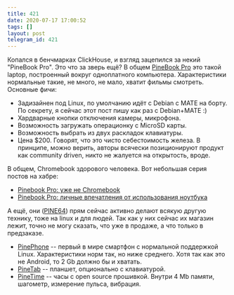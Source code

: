 ```yaml
---
title: 421
date: 2020-07-17 17:00:52
tags: []
layout: post
telegram_id: 421
---
```


Копался в бенчмарках ClickHouse, и взгляд зацепился за некий "PineBook Pro". Это что за зверь ещё? В общем [PineBook Pro](https://www.pine64.org/pinebook-pro/) это такой laptop, построенный вокруг одноплатного компьютера. Характеристики нормальные такие, не много, не мало, хватит фильмы смотреть. Основные фичи:

+ Задизайнен под Linux, по умолчанию идёт с Debian с MATE на борту. По секрету, я сейчас этот пост пишу как раз с Debian+MATE :)
+ Хардварные кнопки отключения камеры, микрофона.
+ Возможность загружать операционку с MicroSD карты.
+ Возможность выбрать из двух раскладок клавиатуры.
+ Цена $200. Говорят, что это чисто себестоимость железа. В принципе, можно верить, авторы всячески позиционируют продукт как community driven, никто не жалуется на открытость, вроде.

В общем, Chromebook здорового человека. Вот небольшая серия постов на хабре:

+ [Pinebook Pro: уже не Chromebook](https://m.habr.com/ru/post/479392/)
+ [Pinebook Pro: личные впечатления от использования ноутбука](https://m.habr.com/ru/post/486242/)

А ещё, они ([PINE64](https://www.pine64.org/)) прям сейчас активно делают всякую другую технику, тоже на linux и для людей. Так как у них сейчас их магазин лежит, точно не могу сказать, что уже в продаже, а что только в предзаказе.

+ [PinePhone](https://www.pine64.org/pinephone/) -- первый в мире смартфон с нормальной поддержкой Linux. Характеристики норм так, но ниже среднего. Хотя так как это не Android, то 2 Gb должно бы и хватать.
+ [PineTab](https://www.pine64.org/pinetab/) -- планшет, опционально с клавиатурой.
+ [PineTime](https://www.pine64.org/pinetime/) -- часы с open source прошивкой. Внутри 4 Mb памяти, шагометр, измерение пульса, вибрация.
